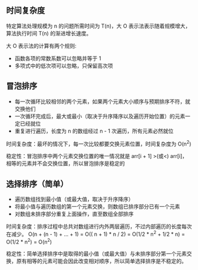 ## 时间复杂度
特定算法处理规模为 n 的问题所需时间为 T(n)，大 O 表示法表示随着规模增大，算法执行时间 T(n) 的渐进增长速度。

大 O 表示法的计算有两个规则:
- 函数各项的常数系数可以忽略并等于 1
- 多项式中的低次项可以忽略，只保留高次项

## 冒泡排序
- 每一次循环比较相邻的两个元素，如果两个元素大小顺序与预期排序不符，就交换他们
- 一次循环完成后，最大或最小（取决于升序降序以及遍历开始位置）的元素一定已经就位
- 重复进行遍历，长度为 n 的数组经过 n - 1 次遍历，所有元素必然就位

时间复杂度：最坏的情况下，每一次比较都要交换元素位置，时间复杂度为 O(n<sup>2</sup>)

稳定性：冒泡排序中两个元素交换位置的唯一情况就是 arr[i + 1] >(或<) arr[i]，相等的元素并不会交换位置，所以冒泡排序是稳定的

## 选择排序（简单）
- 遍历数组找到最小值（或最大值，取决于升序降序）
- 将最小值与遍历数组的第一个元素交换，则数组已排序部分已有一个元素
- 对数组未排序部分重复上面操作，直至数组全部排序

时间复杂度：排序过程中总共对数组进行内外两层遍历，不过内部遍历的长度每次在减少。
O(n + (n - 1) + ... + 1) = O(( n + 1) * n / 2) = O(1/2 * n<sup>2</sup> + 1/2 * n) = O(1/2 * n<sup>2</sup>) = O(n<sup>2</sup>)

稳定性：简单选择排序中是取得的最小值（或最大值）与未排序部分第一个元素交换，原有相等的元素可能会因此改变相对顺序，所以简单选择排序是不稳定的。

